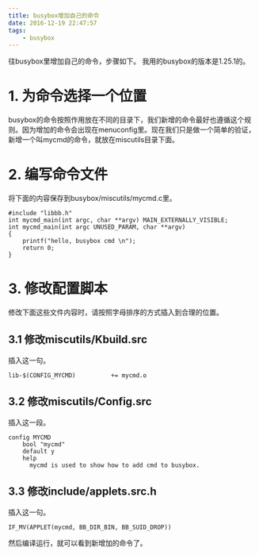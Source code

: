 ```yaml
---
title: busybox增加自己的命令
date: 2016-12-19 22:47:57
tags:
	- busybox
---
```

往busybox里增加自己的命令，步骤如下。
我用的busybox的版本是1.25.1的。
# 1. 为命令选择一个位置
busybox的命令按照作用放在不同的目录下，我们新增的命令最好也遵循这个规则。因为增加的命令会出现在menuconfig里。现在我们只是做一个简单的验证，新增一个叫mycmd的命令，就放在miscutils目录下面。

# 2. 编写命令文件
将下面的内容保存到busybox/miscutils/mycmd.c里。
```
#include "libbb.h"
int mycmd_main(int argc, char **argv) MAIN_EXTERNALLY_VISIBLE;
int mycmd_main(int argc UNUSED_PARAM, char **argv)
{
	printf("hello, busybox cmd \n");
	return 0;
}
```
# 3. 修改配置脚本
修改下面这些文件内容时，请按照字母排序的方式插入到合理的位置。

## 3.1 修改miscutils/Kbuild.src
插入这一句。
```
lib-$(CONFIG_MYCMD)          += mycmd.o
```
## 3.2 修改miscutils/Config.src
插入这一段。
```
config MYCMD
	bool "mycmd"
	default y
	help
	  mycmd is used to show how to add cmd to busybox.
```
## 3.3 修改include/applets.src.h
插入这一句。
```
IF_MV(APPLET(mycmd, BB_DIR_BIN, BB_SUID_DROP))
```

然后编译运行，就可以看到新增加的命令了。


